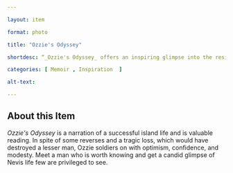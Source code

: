 ```yaml
--- 

layout: item 

format: photo 

title: "Ozzie's Odyssey"

shortdesc: “_Ozzie's Odyssey_ offers an inspiring glimpse into the resilient spirit of island life through the eyes of a remarkable man who overcomes adversity with optimism."

categories: [ Memoir , Inspiration  ]

alt-text:  

--- 
```


## About this Item 
_Ozzie's Odyssey_ is a narration of a successful island life and is valuable reading. In spite of some reverses and a tragic loss, which would have destroyed a lesser man, Ozzie soldiers on with optimism, confidence, and modesty. Meet a man who is worth knowing and get a candid glimpse of Nevis life few are privileged to see. 
